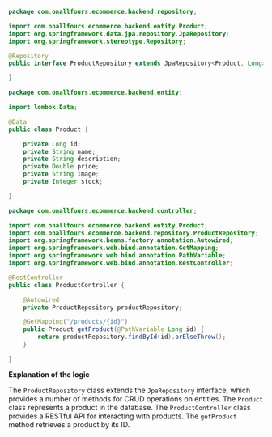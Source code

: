 ```java
package com.onallfours.ecommerce.backend.repository;

import com.onallfours.ecommerce.backend.entity.Product;
import org.springframework.data.jpa.repository.JpaRepository;
import org.springframework.stereotype.Repository;

@Repository
public interface ProductRepository extends JpaRepository<Product, Long> {

}
```

```java
package com.onallfours.ecommerce.backend.entity;

import lombok.Data;

@Data
public class Product {

    private Long id;
    private String name;
    private String description;
    private Double price;
    private String image;
    private Integer stock;

}
```

```java
package com.onallfours.ecommerce.backend.controller;

import com.onallfours.ecommerce.backend.entity.Product;
import com.onallfours.ecommerce.backend.repository.ProductRepository;
import org.springframework.beans.factory.annotation.Autowired;
import org.springframework.web.bind.annotation.GetMapping;
import org.springframework.web.bind.annotation.PathVariable;
import org.springframework.web.bind.annotation.RestController;

@RestController
public class ProductController {

    @Autowired
    private ProductRepository productRepository;

    @GetMapping("/products/{id}")
    public Product getProduct(@PathVariable Long id) {
        return productRepository.findById(id).orElseThrow();
    }

}
```

**Explanation of the logic**

The `ProductRepository` class extends the `JpaRepository` interface, which provides a number of methods for CRUD operations on entities. The `Product` class represents a product in the database. The `ProductController` class provides a RESTful API for interacting with products. The `getProduct` method retrieves a product by its ID.